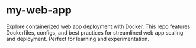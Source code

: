 # my-web-app
Explore containerized web app deployment with Docker. This repo features Dockerfiles, configs, and best practices for streamlined web app scaling and deployment. Perfect for learning and experimentation.
